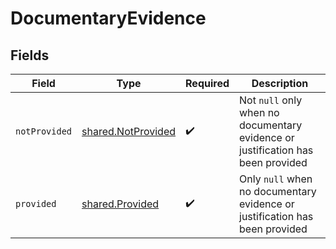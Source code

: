 # DocumentaryEvidence


## Fields

| Field                                                                           | Type                                                                            | Required                                                                        | Description                                                                     |
| ------------------------------------------------------------------------------- | ------------------------------------------------------------------------------- | ------------------------------------------------------------------------------- | ------------------------------------------------------------------------------- |
| `notProvided`                                                                   | [shared.NotProvided](../../../sdk/models/shared/notprovided.md)                 | :heavy_check_mark:                                                              | Not `null` only when no documentary evidence or justification has been provided |
| `provided`                                                                      | [shared.Provided](../../../sdk/models/shared/provided.md)                       | :heavy_check_mark:                                                              | Only `null` when no documentary evidence or justification has been provided     |